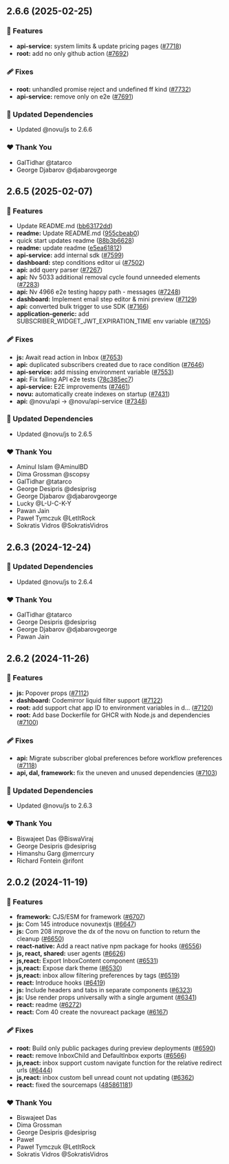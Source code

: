 ## 2.6.6 (2025-02-25)

### 🚀 Features

- **api-service:** system limits & update pricing pages ([#7718](https://github.com/novuhq/novu/pull/7718))
- **root:** add no only github action ([#7692](https://github.com/novuhq/novu/pull/7692))

### 🩹 Fixes

- **root:** unhandled promise reject and undefined ff kind ([#7732](https://github.com/novuhq/novu/pull/7732))
- **api-service:** remove only on e2e ([#7691](https://github.com/novuhq/novu/pull/7691))

### 🧱 Updated Dependencies

- Updated @novu/js to 2.6.6

### ❤️ Thank You

- GalTidhar @tatarco
- George Djabarov @djabarovgeorge


## 2.6.5 (2025-02-07)

### 🚀 Features

- Update README.md ([bb63172dd](https://github.com/novuhq/novu/commit/bb63172dd))
- **readme:** Update README.md ([955cbeab0](https://github.com/novuhq/novu/commit/955cbeab0))
- quick start updates readme ([88b3b6628](https://github.com/novuhq/novu/commit/88b3b6628))
- **readme:** update readme ([e5ea61812](https://github.com/novuhq/novu/commit/e5ea61812))
- **api-service:** add internal sdk ([#7599](https://github.com/novuhq/novu/pull/7599))
- **dashboard:** step conditions editor ui ([#7502](https://github.com/novuhq/novu/pull/7502))
- **api:** add query parser ([#7267](https://github.com/novuhq/novu/pull/7267))
- **api:** Nv 5033 additional removal cycle found unneeded elements ([#7283](https://github.com/novuhq/novu/pull/7283))
- **api:** Nv 4966 e2e testing happy path - messages ([#7248](https://github.com/novuhq/novu/pull/7248))
- **dashboard:** Implement email step editor & mini preview ([#7129](https://github.com/novuhq/novu/pull/7129))
- **api:** converted bulk trigger to use SDK ([#7166](https://github.com/novuhq/novu/pull/7166))
- **application-generic:** add SUBSCRIBER_WIDGET_JWT_EXPIRATION_TIME env variable ([#7105](https://github.com/novuhq/novu/pull/7105))

### 🩹 Fixes

- **js:** Await read action in Inbox ([#7653](https://github.com/novuhq/novu/pull/7653))
- **api:** duplicated subscribers created due to race condition ([#7646](https://github.com/novuhq/novu/pull/7646))
- **api-service:** add missing environment variable ([#7553](https://github.com/novuhq/novu/pull/7553))
- **api:** Fix failing API e2e tests ([78c385ec7](https://github.com/novuhq/novu/commit/78c385ec7))
- **api-service:** E2E improvements ([#7461](https://github.com/novuhq/novu/pull/7461))
- **novu:** automatically create indexes on startup ([#7431](https://github.com/novuhq/novu/pull/7431))
- **api:** @novu/api -> @novu/api-service ([#7348](https://github.com/novuhq/novu/pull/7348))

### 🧱 Updated Dependencies

- Updated @novu/js to 2.6.5

### ❤️ Thank You

- Aminul Islam @AminulBD
- Dima Grossman @scopsy
- GalTidhar @tatarco
- George Desipris @desiprisg
- George Djabarov @djabarovgeorge
- Lucky @L-U-C-K-Y
- Pawan Jain
- Paweł Tymczuk @LetItRock
- Sokratis Vidros @SokratisVidros


## 2.6.3 (2024-12-24)

### 🧱 Updated Dependencies

- Updated @novu/js to 2.6.4

### ❤️ Thank You

- GalTidhar @tatarco
- George Desipris @desiprisg
- George Djabarov @djabarovgeorge
- Pawan Jain


## 2.6.2 (2024-11-26)

### 🚀 Features

- **js:** Popover props ([#7112](https://github.com/novuhq/novu/pull/7112))
- **dashboard:** Codemirror liquid filter support ([#7122](https://github.com/novuhq/novu/pull/7122))
- **root:** add support chat app ID to environment variables in d… ([#7120](https://github.com/novuhq/novu/pull/7120))
- **root:** Add base Dockerfile for GHCR with Node.js and dependencies ([#7100](https://github.com/novuhq/novu/pull/7100))

### 🩹 Fixes

- **api:** Migrate subscriber global preferences before workflow preferences ([#7118](https://github.com/novuhq/novu/pull/7118))
- **api, dal, framework:** fix the uneven and unused dependencies ([#7103](https://github.com/novuhq/novu/pull/7103))

### 🧱 Updated Dependencies

- Updated @novu/js to 2.6.3

### ❤️  Thank You

- Biswajeet Das @BiswaViraj
- George Desipris @desiprisg
- Himanshu Garg @merrcury
- Richard Fontein @rifont

## 2.0.2 (2024-11-19)

### 🚀 Features

- **framework:** CJS/ESM for framework ([#6707](https://github.com/novuhq/novu/pull/6707))
- **js:** Com 145 introduce novunextjs ([#6647](https://github.com/novuhq/novu/pull/6647))
- **js:** Com 208 improve the dx of the novu on function to return the cleanup ([#6650](https://github.com/novuhq/novu/pull/6650))
- **react-native:** Add a react native npm package for hooks ([#6556](https://github.com/novuhq/novu/pull/6556))
- **js, react, shared:** user agents ([#6626](https://github.com/novuhq/novu/pull/6626))
- **js,react:** Export InboxContent component ([#6531](https://github.com/novuhq/novu/pull/6531))
- **js,react:** Expose dark theme ([#6530](https://github.com/novuhq/novu/pull/6530))
- **js,react:** inbox allow filtering preferences by tags ([#6519](https://github.com/novuhq/novu/pull/6519))
- **react:** Introduce hooks ([#6419](https://github.com/novuhq/novu/pull/6419))
- **js:** Include headers and tabs in separate components ([#6323](https://github.com/novuhq/novu/pull/6323))
- **js:** Use render props universally with a single argument ([#6341](https://github.com/novuhq/novu/pull/6341))
- **react:** readme ([#6272](https://github.com/novuhq/novu/pull/6272))
- **react:** Com 40 create the novureact package ([#6167](https://github.com/novuhq/novu/pull/6167))

### 🩹 Fixes

- **root:** Build only public packages during preview deployments ([#6590](https://github.com/novuhq/novu/pull/6590))
- **react:** remove InboxChild and DefaultInbox exports ([#6566](https://github.com/novuhq/novu/pull/6566))
- **js,react:** inbox support custom navigate function for the relative redirect urls ([#6444](https://github.com/novuhq/novu/pull/6444))
- **js,react:** inbox custom bell unread count not updating ([#6362](https://github.com/novuhq/novu/pull/6362))
- **react:** fixed the sourcemaps ([485861181](https://github.com/novuhq/novu/commit/485861181))

### ❤️  Thank You

- Biswajeet Das
- Dima Grossman
- George Desipris @desiprisg
- Paweł
- Paweł Tymczuk @LetItRock
- Sokratis Vidros @SokratisVidros